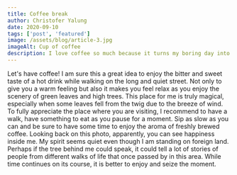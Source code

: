 ```yaml
---
title: Coffee break
author: Christofer Yalung
date: 2020-09-10
tags: ['post', 'featured']
image: /assets/blog/article-3.jpg
imageAlt: Cup of coffee
description: I love coffee so much because it turns my boring day into a dynamic one. How much more if you take a sip while experiencing the wonder of nature.
---
```


Let's have coffee! I am sure this a great idea to enjoy the bitter and sweet taste of a hot drink while walking on the long and quiet street. Not only to give you a warm feeling but also it makes you feel relax as you enjoy the scenery of green leaves and high trees. This place for me is truly magical, especially when some leaves fell from the twig due to the breeze of wind. To fully appreciate the place where you are visiting, I recommend to have a walk, have something to eat as you pause for a moment. Sip as slow as you can and be sure to have some time to enjoy the aroma of freshly brewed coffee. Looking back on this photo, apparently, you can see happiness inside me. My spirit seems quiet even though I am standing on foreign land. Perhaps if the tree behind me could speak, it could tell a lot of stories of people from different walks of life that once passed by in this area.  While time continues on its course, it is better to enjoy and seize the moment.
